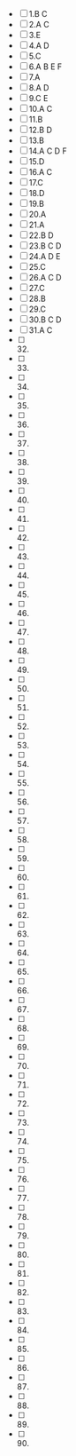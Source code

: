 - [ ] 1.B C 
- [ ] 2.A C
- [ ] 3.E
- [ ] 4.A D
- [ ] 5.C
- [ ] 6.A B E F
- [ ] 7.A
- [ ] 8.A D
- [ ] 9.C E
- [ ] 10.A C
- [ ] 11.B
- [ ] 12.B D
- [ ] 13.B
- [ ] 14.A C D F
- [ ] 15.D
- [ ] 16.A C
- [ ] 17.C 
- [ ] 18.D
- [ ] 19.B
- [ ] 20.A
- [ ] 21.A
- [ ] 22.B D
- [ ] 23.B C D
- [ ] 24.A D E
- [ ] 25.C
- [ ] 26.A C D
- [ ] 27.C
- [ ] 28.B
- [ ] 29.C
- [ ] 30.B C D
- [ ] 31.A C 
- [ ] 32.
- [ ] 33.
- [ ] 34.
- [ ] 35.
- [ ] 36.
- [ ] 37.
- [ ] 38.
- [ ] 39.
- [ ] 40.
- [ ] 41.
- [ ] 42.
- [ ] 43.
- [ ] 44.
- [ ] 45.
- [ ] 46.
- [ ] 47.
- [ ] 48.
- [ ] 49.
- [ ] 50.
- [ ] 51.
- [ ] 52.
- [ ] 53.
- [ ] 54.
- [ ] 55.
- [ ] 56.
- [ ] 57.
- [ ] 58.
- [ ] 59.
- [ ] 60.   
- [ ] 61.
- [ ] 62.   
- [ ] 63.
- [ ] 64.
- [ ] 65.
- [ ] 66.
- [ ] 67.
- [ ] 68.
- [ ] 69.
- [ ] 70.
- [ ] 71.
- [ ] 72.
- [ ] 73.
- [ ] 74.
- [ ] 75.
- [ ] 76.
- [ ] 77.
- [ ] 78.
- [ ] 79.
- [ ] 80.
- [ ] 81.
- [ ] 82.
- [ ] 83.
- [ ] 84.
- [ ] 85.
- [ ] 86.
- [ ] 87.
- [ ] 88.
- [ ] 89.
- [ ] 90.